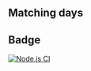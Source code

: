 ## Matching days

## Badge
[![Node.js CI](https://github.com/tommyshado/matching-days/actions/workflows/node.js.yml/badge.svg)](https://github.com/tommyshado/matching-days/actions/workflows/node.js.yml)

